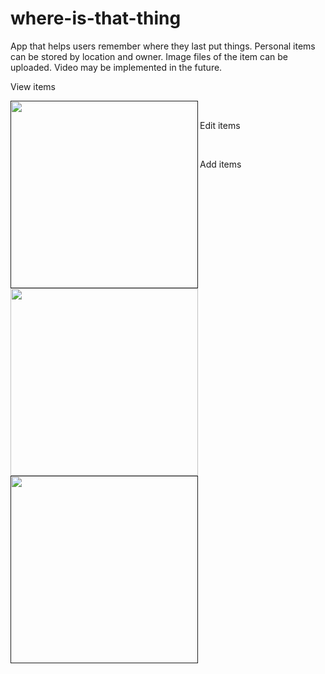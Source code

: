 # where-is-that-thing

App that helps users remember where they last put things.  Personal items can be stored by location and owner.  Image files of the item can be uploaded.  Video may be implemented in the future.</br>


View items  <br>


<a href=""><img src="https://github.com/smandekar1/where-is-that-thing/blob/master/media/ScreenShot1.JPG?raw=true" align="left" height="300"></a><br>


Edit items  



<img src="https://github.com/smandekar1/where-is-that-thing/blob/master/media/ScreenShot2.JPG?raw=true" align="left" height="300">  </br>



Add items  </br>



<a href=""><img src="https://github.com/smandekar1/where-is-that-thing/blob/master/media/ScreenShot3.JPG?raw=true" align="left" height="300"></a>  </br>


